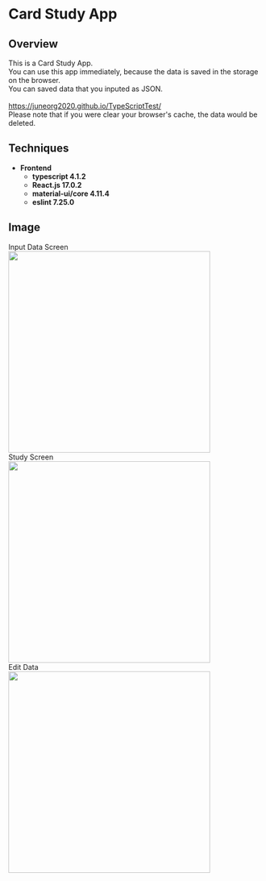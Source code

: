 # Card Study App

## Overview

This is a Card Study App.<br>
You can use this app immediately, because the data is saved in the storage on the browser.<br>
You can saved data that you inputed as JSON.<br>
<br>
https://juneorg2020.github.io/TypeScriptTest/ <br>
Please note that if you were clear your browser's cache, the data would be deleted.

## Techniques

* __Frontend__
  * __typescript 4.1.2__
  * __React.js 17.0.2__
  * __material-ui/core 4.11.4__
  * __eslint 7.25.0__

## Image
Input Data Screen<br>
<img src="https://user-images.githubusercontent.com/64642177/116818263-6f49e780-aba5-11eb-90fb-ee9ba32cf94c.png" width=400><br>
Study Screen<br>
<img src="https://user-images.githubusercontent.com/64642177/116818266-72dd6e80-aba5-11eb-82c0-957c18343299.png" width=400><br>
Edit Data<br>
<img src="https://user-images.githubusercontent.com/64642177/116818267-74a73200-aba5-11eb-96b8-90eb74844e72.png" width=400>
